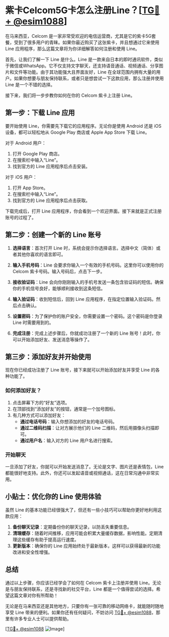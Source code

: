 # 紫卡Celcom5G卡怎么注册Line？[[TG💪+ @esim1088](https://t.me/s/esim1088)]

在马来西亚，Celcom 是一家非常受欢迎的电信运营商，尤其是它的紫卡5G套餐，受到了很多用户的青睐。如果你最近购买了这张紫卡，并且想通过它来使用 Line 应用程序，那么这篇文章将为你详细解答如何注册和使用 Line。

首先，让我们了解一下 Line 是什么。Line 是一款来自日本的即时通讯软件，类似于微信或WhatsApp。它不仅支持文字聊天，还支持语音通话、视频通话、分享图片和文件等功能。由于其功能强大且界面友好，Line 在全球范围内拥有大量的用户。如果你想要与朋友保持联系，或者只是想尝试一下这款应用，那么注册并使用 Line 是一个不错的选择。

接下来，我们将一步步教你如何在你的 Celcom 紫卡上注册 Line。

## 第一步：下载 Line 应用

要开始使用 Line，你需要先下载它的应用程序。无论你是使用 Android 还是 iOS 设备，都可以轻松地从 Google Play 商店或 Apple App Store 下载 Line。

对于 Android 用户：
1. 打开 Google Play 商店。
2. 在搜索栏中输入“Line”。
3. 找到官方的 Line 应用程序后点击安装。

对于 iOS 用户：
1. 打开 App Store。
2. 在搜索栏中输入“Line”。
3. 找到官方的 Line 应用程序后点击获取。

下载完成后，打开 Line 应用程序，你会看到一个欢迎界面。接下来就是正式注册账号的过程了。

## 第二步：创建一个新的 Line 账号

1. **选择语言**：首次打开 Line 时，系统会提示你选择语言。选择中文（简体）或者其他你喜欢的语言即可。

2. **输入手机号码**：Line 会要求你输入一个有效的手机号码。这里你可以使用你的 Celcom 紫卡号码。输入号码后，点击下一步。

3. **接收验证码**：Line 会向你刚刚输入的手机号发送一条包含验证码的短信。确保你的手机信号良好，能够顺利接收到这条短信。

4. **输入验证码**：收到短信后，回到 Line 应用程序，在指定位置输入验证码。然后点击确认。

5. **设置密码**：为了保护你的账户安全，你需要设置一个密码。这个密码是你登录 Line 时需要用到的。

6. **完成注册**：完成上述步骤后，你就成功注册了一个新的 Line 账号！此时，你可以开始添加好友、发送消息等操作了。

## 第三步：添加好友并开始使用

现在你已经成功注册了 Line 账号，接下来就可以开始添加好友并享受 Line 的各种功能了。

### 如何添加好友？
1. 点击屏幕下方的“好友”选项。
2. 在顶部找到“添加好友”的按钮，通常是一个加号图标。
3. 有几种方式可以添加好友：
   - **通过电话号码**：输入你想添加的好友的电话号码。
   - **通过二维码扫描**：让对方展示他们的 Line 二维码，然后用摄像头扫描即可。
   - **通过用户名**：输入对方的 Line 用户名进行搜索。

### 开始聊天
一旦添加了好友，你就可以开始发送消息了。无论是文字、图片还是表情包，Line 都能很好地支持。此外，你还可以发起语音或视频通话，这在日常沟通中非常实用。

## 小贴士：优化你的 Line 使用体验

虽然 Line 的基本功能已经很强大了，但还有一些小技巧可以帮助你更好地利用这款应用：

1. **备份聊天记录**：定期备份你的聊天记录，以防丢失重要信息。
2. **清理缓存**：随着时间推移，应用可能会积累大量缓存数据，影响性能。定期清理这些缓存有助于提高运行速度。
3. **更新版本**：确保你的 Line 应用始终处于最新版本，这样可以获得最新的功能改进和安全性增强。

## 总结

通过以上步骤，你应该已经学会了如何在 Celcom 紫卡上注册并使用 Line。无论是与朋友保持联系，还是寻找新的社交平台，Line 都是一个值得尝试的选择。希望这篇文章对你有所帮助！

无论是在马来西亚还是其他地方，只要你有一张可靠的移动网络卡，就能随时随地享受 Line 带来的便利。如果你还有任何疑问，不妨访问 [TG💪+ @esim1088](https://t.me/s/esim1088)，那里有许多专业人士可以提供帮助。

[[TG💪+ @esim1088](https://t.me/s/esim1088) ![Image](https://i.postimg.cc/4NQfJmqS/Snipaste-2025-05-13-00-14-12.png)]
